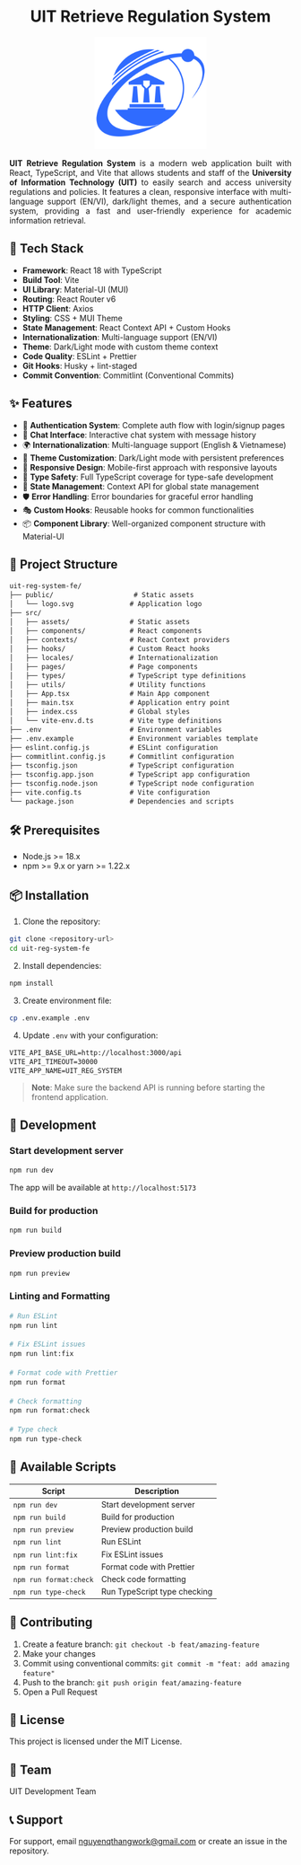 <h1 style="text-align:center;">UIT Retrieve Regulation System</h2>
<p style="text-align:center;">
  <img src="/src/assets/svgs/logo.svg" alt="UIT Regulation" width="200" height="200" />
</p>

<p style="text-align: justify">
  <strong>UIT Retrieve Regulation System</strong> is a modern web application built with React, TypeScript, and Vite that allows students and staff of the <strong>University of Information Technology (UIT)</strong> to easily search and access university regulations and policies. It features a clean, responsive interface with multi-language support (EN/VI), dark/light themes, and a secure authentication system, providing a fast and user-friendly experience for academic information retrieval.
</p>

## 🚀 Tech Stack

- **Framework**: React 18 with TypeScript
- **Build Tool**: Vite
- **UI Library**: Material-UI (MUI)
- **Routing**: React Router v6
- **HTTP Client**: Axios
- **Styling**: CSS + MUI Theme
- **State Management**: React Context API + Custom Hooks
- **Internationalization**: Multi-language support (EN/VI)
- **Theme**: Dark/Light mode with custom theme context
- **Code Quality**: ESLint + Prettier
- **Git Hooks**: Husky + lint-staged
- **Commit Convention**: Commitlint (Conventional Commits)

## ✨ Features

- 🔐 **Authentication System**: Complete auth flow with login/signup pages
- 💬 **Chat Interface**: Interactive chat system with message history
- 🌍 **Internationalization**: Multi-language support (English & Vietnamese)
- 🎨 **Theme Customization**: Dark/Light mode with persistent preferences
- 📱 **Responsive Design**: Mobile-first approach with responsive layouts
- 🎯 **Type Safety**: Full TypeScript coverage for type-safe development
- 🔄 **State Management**: Context API for global state management
- 🛡️ **Error Handling**: Error boundaries for graceful error handling
- 🎭 **Custom Hooks**: Reusable hooks for common functionalities
- 📦 **Component Library**: Well-organized component structure with Material-UI

## 📁 Project Structure

```
uit-reg-system-fe/
├── public/                    # Static assets
│   └── logo.svg              # Application logo
├── src/
│   ├── assets/               # Static assets
│   ├── components/           # React components
│   ├── contexts/             # React Context providers
│   ├── hooks/                # Custom React hooks
│   ├── locales/              # Internationalization
│   ├── pages/                # Page components
│   ├── types/                # TypeScript type definitions
│   ├── utils/                # Utility functions
│   ├── App.tsx               # Main App component
│   ├── main.tsx              # Application entry point
│   ├── index.css             # Global styles
│   └── vite-env.d.ts         # Vite type definitions
├── .env                      # Environment variables
├── .env.example              # Environment variables template
├── eslint.config.js          # ESLint configuration
├── commitlint.config.js      # Commitlint configuration
├── tsconfig.json             # TypeScript configuration
├── tsconfig.app.json         # TypeScript app configuration
├── tsconfig.node.json        # TypeScript node configuration
├── vite.config.ts            # Vite configuration
└── package.json              # Dependencies and scripts
```

## 🛠️ Prerequisites

- Node.js >= 18.x
- npm >= 9.x or yarn >= 1.22.x

## 📦 Installation

1. Clone the repository:

```bash
git clone <repository-url>
cd uit-reg-system-fe
```

2. Install dependencies:

```bash
npm install
```

3. Create environment file:

```bash
cp .env.example .env
```

4. Update `.env` with your configuration:

```env
VITE_API_BASE_URL=http://localhost:3000/api
VITE_API_TIMEOUT=30000
VITE_APP_NAME=UIT_REG_SYSTEM
```

> **Note**: Make sure the backend API is running before starting the frontend application.

## 🚀 Development

### Start development server

```bash
npm run dev
```

The app will be available at `http://localhost:5173`

### Build for production

```bash
npm run build
```

### Preview production build

```bash
npm run preview
```

### Linting and Formatting

```bash
# Run ESLint
npm run lint

# Fix ESLint issues
npm run lint:fix

# Format code with Prettier
npm run format

# Check formatting
npm run format:check

# Type check
npm run type-check
```

## 📝 Available Scripts

| Script                 | Description                  |
| ---------------------- | ---------------------------- |
| `npm run dev`          | Start development server     |
| `npm run build`        | Build for production         |
| `npm run preview`      | Preview production build     |
| `npm run lint`         | Run ESLint                   |
| `npm run lint:fix`     | Fix ESLint issues            |
| `npm run format`       | Format code with Prettier    |
| `npm run format:check` | Check code formatting        |
| `npm run type-check`   | Run TypeScript type checking |

## 🤝 Contributing

1. Create a feature branch: `git checkout -b feat/amazing-feature`
2. Make your changes
3. Commit using conventional commits: `git commit -m "feat: add amazing feature"`
4. Push to the branch: `git push origin feat/amazing-feature`
5. Open a Pull Request

## 📄 License

This project is licensed under the MIT License.

## 👥 Team

UIT Development Team

## 📞 Support

For support, email nguyenqthangwork@gmail.com or create an issue in the repository.
